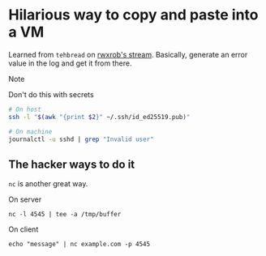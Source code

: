 # Hilarious way to copy and paste into a VM

Learned from `tehbread` on [rwxrob's stream](../628). Basically, generate an error value in the log and get it from there.

> [!NOTE]
>
> Don't do this with secrets

```bash
# On host
ssh -l "$(awk "{print $2}" ~/.ssh/id_ed25519.pub)"

# On machine
journalctl -u sshd | grep "Invalid user"
```

## The hacker ways to do it

`nc` is another great way.

On server

```
nc -l 4545 | tee -a /tmp/buffer
```

On client

```
echo "message" | nc example.com -p 4545
```